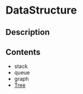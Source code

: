 # DataStructure

## Description

## Contents
- stack
- queue
- graph
- [Tree](https://github.com/JoongChangYang/DataStructure/blob/master/Tree.md)



